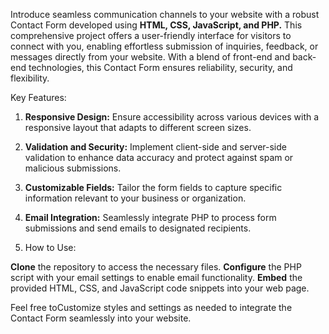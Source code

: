 Introduce seamless communication channels to your website with a robust Contact Form developed using **HTML, CSS, JavaScript, and PHP.** This comprehensive project offers a user-friendly interface for visitors to connect with you, enabling effortless submission of inquiries, feedback, or messages directly from your website. With a blend of front-end and back-end technologies, this Contact Form ensures reliability, security, and flexibility.

Key Features:

1. **Responsive Design:**   Ensure accessibility across various devices with a responsive layout that adapts to different screen sizes.
2. **Validation and Security:**   Implement client-side and server-side validation to enhance data accuracy and protect against spam or malicious submissions.
3. **Customizable Fields:**   Tailor the form fields to capture specific information relevant to your business or organization.
4. **Email Integration:**   Seamlessly integrate PHP to process form submissions and send emails to designated recipients.

5. How to Use:

**Clone** the repository to access the necessary files.
**Configure** the PHP script with your email settings to enable email functionality.
**Embed** the provided HTML, CSS, and JavaScript code snippets into your web page.

Feel free toCustomize styles and settings as needed to integrate the Contact Form seamlessly into your website.
